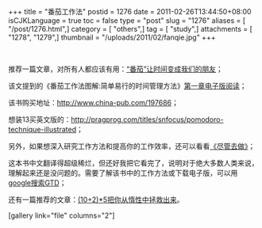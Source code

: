 +++
title = "番茄工作法"
postid = 1276
date = 2011-02-26T13:44:50+08:00
isCJKLanguage = true
toc = false
type = "post"
slug = "1276"
aliases = [ "/post/1276.html",]
category = [ "others",]
tag = [ "study",]
attachments = [ "1278", "1279",]
thumbnail = "/uploads/2011/02/fanqie.jpg"
+++


[  
](/uploads/2011/02/fanqie.jpg)

推荐一篇文章，对所有人都应该有用：[“番茄”让时间变成我们的朋友](http://www.infoq.com/cn/articles/pomodoro-practices)；

该文提到的《番茄工作法图解:简单易行的时间管理方法》[第一章电子版阅读](http://article.yeeyan.org/view/204108/169539)；

该书购买地址：<http://www.china-pub.com/197686>；

想装13买英文版的：<http://pragprog.com/titles/snfocus/pomodoro-technique-illustrated>；

另外，如果想深入研究工作方法和提高你的工作效率，还可以看看[《尽管去做》](http://book.douban.com/subject/1085660/)；

这本书中文翻译得超级稀烂，但还好我把它看完了，说明对于绝大多数人类来说，理解起来还是没问题的。需要了解该书中的工作方法或下载电子版，可以用[google搜索GTD](http://www.google.com.hk/search?sourceid=chrome&ie=UTF-8&q=GTD)；

还有一篇推荐的文章：[(10+2)\*5把你从惰性中拯救出来](http://www.psytopic.com/mag/post/10-2-5-you-save-from-inert.html)。<!--more-->

[gallery link="file" columns="2"]

